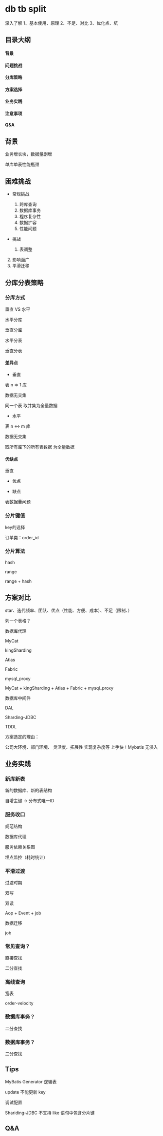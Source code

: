 # db  tb split  #
深入了解
1、基本使用、原理
2、不足、对比
3、优化点、坑



## 目录大纲 ##
#### 背景

#### 问题挑战

#### 分库策略

#### 方案选择

#### 业务实践

#### 注意事项

#### Q&A



## 背景 ##
业务增长块，数据量剧增

单库单表性能瓶颈



## 困难挑战

- 常规挑战

  1. 跨库查询
  2. 数据库事务
  3. 程序复杂性
  4. 数据扩容
  5. 性能问题


- 挑战

  1. 表调整
2. 影响面广
  3. 平滑迁移



## 分库分表策略

### 分库方式

垂直 VS 水平

水平分库

垂直分库

水平分表

垂直分表

#### 差异点

- 垂直

表 n => 1 库

数据无交集

同一个表 取并集为全量数据

- 水平

表 n <=> m 库

数据无交集

取所有库下的所有表数据 为全量数据

#### 优缺点

垂直

- 优点





- 缺点

表数据量问题



### 分片键值 ###

key的选择

订单类：order_id



### 分片算法 ###

hash

range

range + hash




## 方案对比 ##
star、迭代频率、团队、优点（性能、方便、成本）、不足（限制、）

列一个表格？



数据库代理

MyCat

kingSharding

Atlas

Fabric

mysql_proxy

MyCat + kingSharding + Atlas + Fabric + mysql_proxy

数据库中间件

DAL

Sharding-JDBC

TDDL



方案选定的理由：

公司大环境、部门环境、
灵活度、拓展性
实现复杂度等
上手快！Mybatis
无浸入

## 业务实践 ##

### 新库新表

新的数据库、新的表结构

自增主键 -> 分布式唯一ID

### 服务收口

规范结构

数据库代理

服务依赖关系图

埋点监控（耗时统计）

### 平滑过渡 ###
过渡时期

双写

双读

Aop + Event + job

数据迁移

job

### 常见查询？

直接查找

二分查找



### 离线查询

宽表

order-velocity

### 数据库事务？

二分查找

### 数据库事务？

二分查找

## Tips

MyBatis Generator 逻辑表

update 不能更新 key 

调试配置

Shariding-JDBC 不支持 like 语句中包含分片键







## Q&A







